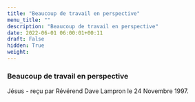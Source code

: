 ```yaml
---
title: "Beaucoup de travail en perspective"
menu_title: ""
description: "Beaucoup de travail en perspective"
date: 2022-06-01 06:00:01+00:11
draft: False
hidden: True
weight:
---
```

### Beaucoup de travail en perspective

Jésus - reçu par Révérend Dave Lampron le 24 Novembre 1997.



